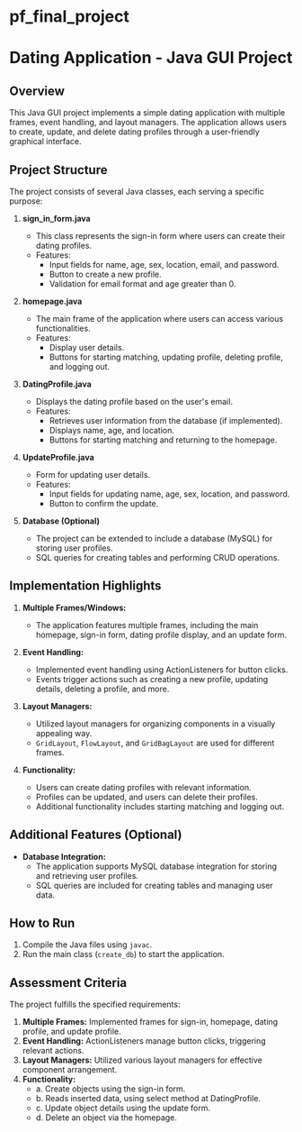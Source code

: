# pf_final_project

# Dating Application - Java GUI Project

## Overview

This Java GUI project implements a simple dating application with multiple frames, event handling, and layout managers. The application allows users to create, update, and delete dating profiles through a user-friendly graphical interface.

## Project Structure

The project consists of several Java classes, each serving a specific purpose:

1. **sign_in_form.java**
    - This class represents the sign-in form where users can create their dating profiles.
    - Features:
        - Input fields for name, age, sex, location, email, and password.
        - Button to create a new profile.
        - Validation for email format and age greater than 0.

2. **homepage.java**
    - The main frame of the application where users can access various functionalities.
    - Features:
        - Display user details.
        - Buttons for starting matching, updating profile, deleting profile, and logging out.

3. **DatingProfile.java**
    - Displays the dating profile based on the user's email.
    - Features:
        - Retrieves user information from the database (if implemented).
        - Displays name, age, and location.
        - Buttons for starting matching and returning to the homepage.

4. **UpdateProfile.java**
    - Form for updating user details.
    - Features:
        - Input fields for updating name, age, sex, location, and password.
        - Button to confirm the update.

5. **Database (Optional)**
    - The project can be extended to include a database (MySQL) for storing user profiles.
    - SQL queries for creating tables and performing CRUD operations.

## Implementation Highlights

1. **Multiple Frames/Windows:**
    - The application features multiple frames, including the main homepage, sign-in form, dating profile display, and an update form.

2. **Event Handling:**
    - Implemented event handling using ActionListeners for button clicks.
    - Events trigger actions such as creating a new profile, updating details, deleting a profile, and more.

3. **Layout Managers:**
    - Utilized layout managers for organizing components in a visually appealing way.
    - `GridLayout`, `FlowLayout`, and `GridBagLayout` are used for different frames.

4. **Functionality:**
    - Users can create dating profiles with relevant information.
    - Profiles can be updated, and users can delete their profiles.
    - Additional functionality includes starting matching and logging out.

## Additional Features (Optional)

- **Database Integration:**
    - The application supports MySQL database integration for storing and retrieving user profiles.
    - SQL queries are included for creating tables and managing user data.

## How to Run

1. Compile the Java files using `javac`.
2. Run the main class (`create_db`) to start the application.

## Assessment Criteria

The project fulfills the specified requirements:

1. **Multiple Frames:** Implemented frames for sign-in, homepage, dating profile, and update profile.
2. **Event Handling:** ActionListeners manage button clicks, triggering relevant actions.
3. **Layout Managers:** Utilized various layout managers for effective component arrangement.
4. **Functionality:**
    - a. Create objects using the sign-in form.
    - b. Reads inserted data, using select method at DatingProfile.
    - c. Update object details using the update form.
    - d. Delete an object via the homepage.


